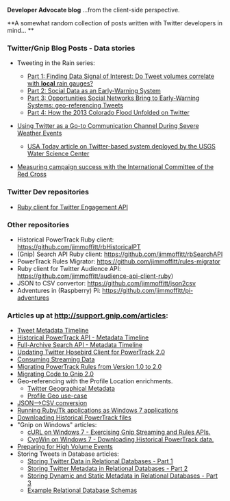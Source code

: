 __Developer Advocate blog__ ...from the client-side perspective.

**A somewhat random collection of posts written with Twitter developers in mind... ** 

### Twitter/Gnip Blog Posts - Data stories 
+ Tweeting in the Rain series:
    + [Part 1: Finding Data Signal of Interest: Do Tweet volumes correlate with **local** rain gauges?](http://blog.gnip.com/tweeting-in-the-rain/)
    + [Part 2: Social Data as an Early-Warning System](http://blog.gnip.com/tweeting-in-the-rain-part-2/)
    + [Part 3: Opportunities Social Networks Bring to Early-Warning Systems: geo-referencing Tweets](http://blog.gnip.com/tweeting-in-the-rain-part-3/)
    + [Part 4: How the 2013 Colorado Flood Unfolded on Twitter](https://blog.gnip.com/tweeting-rain-part-4-tweets-2013-colorado-flood/)
     
+ [Using Twitter as a Go-to Communication Channel During Severe Weather Events](https://blog.twitter.com/2016/using-twitter-as-a-go-to-communication-channel-during-severe-weather-events)
    + [USA Today article on Twitter-based system deployed by the USGS Water Science Center](http://www.usatoday.com/story/tech/2016/06/01/federal-flood-officials-texas-use-twitter-alert/85265520/)
          
+ [Measuring campaign success with the International Committee of the Red Cross](https://blog.twitter.com/2016/measuring-campaign-success-with-the-international-committee-of-the-red-cross)
     
### Twitter Dev repositories
+ [Ruby client for Twitter Engagement API](https://github.com/twitterdev/engagement-api-client-ruby)

          
### Other repositories
*  Historical PowerTrack Ruby client: https://github.com/jimmoffitt/rbHistoricalPT
*  (Gnip) Search API Ruby client: https://github.com/jimmoffitt/rbSearchAPI
*  PowerTrack Rules Migrator: https://github.com/jimmoffitt/rules-migrator
*  Ruby client for Twitter Audience API: https://github.com/jimmoffitt/audience-api-client-ruby)
*  JSON to CSV convertor: https://github.com/jimmoffitt/json2csv
*  Adventures in (Raspberry) Pi: https://github.com/jimmoffitt/pi-adventures 
     
### Articles up at http://support.gnip.com/articles:
- [Tweet Metadata Timeline](http://support.gnip.com/articles/tweet-timeline.html)
- [Historical PowerTrack API - Metadata Timeline](http://support.gnip.com/articles/hpt-timeline.html)
- [Full-Archive Search API - Metadata Timeline](http://support.gnip.com/articles/fas-timeline.html)
- [Updating Twitter Hosebird Client for PowerTrack 2.0](http://support.gnip.com/articles/updating-hbc-for-ptv2.html)
- [Consuming Streaming Data](http://support.gnip.com/articles/consuming-streaming-data.html)
- [Migrating PowerTrack Rules from Version 1.0 to 2.0](http://support.gnip.com/articles/migrating-powertrack-rules.html)
- [Migrating Code to Gnip 2.0](http://support.gnip.com/articles/migrating-gnip-code.html)
- Geo-referencing with the Profile Location enrichments. 
     - [Twitter Geographical Metadata](http://support.gnip.com/articles/geo-intro.html)
     - [Profile Geo use-case](http://support.gnip.com/articles/twitter-geo-referencing.html)
- [JSON-->CSV conversion](http://support.gnip.com/articles/json-to-csv-conversion-overview.html)
- [Running Ruby/Tk applications as Windows 7 applications](http://support.gnip.com/articles/rubytk-to-win7exe.html)
- [Downloading Historical PowerTrack files](http://support.gnip.com/articles/downloading-hpt-files.html)
- "Gnip on Windows" articles:
     - [cURL on Windows 7 - Exercising Gnip Streaming and Rules APIs.](http://support.gnip.com/articles/curl-on-win7.html)
     - [CygWin on Windows 7 - Downloading Historical PowerTrack data.](http://support.gnip.com/articles/unixonwindows_cygwin.html)
- [Preparing for High Volume Events](http://support.gnip.com/articles/high-volume-events.html)
- Storing Tweets in Database articles:
    - [Storing Twitter Data in Relational Databases - Part 1](http://support.gnip.com/articles/relational-databases-part-1.html)
    - [Storing Twitter Metadata in Relational Databases - Part 2](http://support.gnip.com/articles/relational-databases-part-2.html)
    - [Storing Dynamic and Static Metadata in Relational Databases - Part 3](http://support.gnip.com/articles/relational-databases-part-3.html)
    - [Example Relational Database Schemas](http://support.gnip.com/articles/relational-databases-part-4.html)


